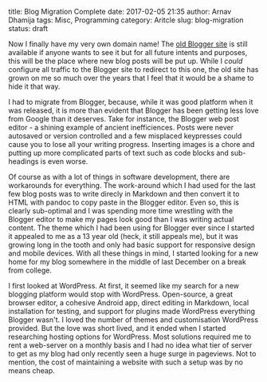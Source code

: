 title: Blog Migration Complete
date: 2017-02-05 21:35
author: Arnav Dhamija
tags: Misc, Programming
category: Aritcle
slug: blog-migration
status: draft

Now I finally have my very own domain name! The [old Blogger site](arnavdhamija.blogspot.in) is still available if anyone wants to see it but for all future intents and purposes, this will be the place where new blog posts will be put up. While I *could* configure all traffic to the Blogger site to redirect to this one, the old site has grown on me so much over the years that I feel that it would be a shame to hide it that way.

I had to migrate from Blogger, because, while it was good platform when it was released, it is more than evident that Blogger has been getting less love from Google than it deserves. Take for instance, the Blogger web post editor - a shining example of ancient inefficiences. Posts were never autosaved or version controlled and a few misplaced keypresses could cause you to lose all your writing progress. Inserting images is a chore and putting up more complicated parts of text such as code blocks and sub-headings is even worse.

Of course as with a lot of things in software development, there are workarounds for everything. The work-around which I had used for the last few blog posts was to write direcly in Markdown and then convert it to HTML with pandoc to copy paste in the Blogger editor. Even so, this is clearly sub-optimal and I was spending more time wrestling with the Blogger editor to make my pages look good than I was writing actual content. The theme which I had been using for Blogger ever since I started it appealed to me as a 13 year old (heck, it still appeals me), but it was growing long in the tooth and only had basic support for responsive design and mobile devices. With all these things in mind, I started looking for a new home for my blog somewhere in the middle of last December on a break from college.

I first looked at WordPress. At first, it seemed like my search for a new blogging platform would stop with WordPress. Open-source, a great browser editor, a cohesive Android app, direct editing in Markdown, local installation for testing, and support for plugins made WordPress everything Blogger wasn't. I loved the number of themes and customisation WordPress provided. But the love was short lived, and it ended when I started researching hosting options for WordPress. Most solutions required me to rent a web-server on a monthly basis and I had no idea what tier of server to get as my blog had only recently seen a huge surge in pageviews. Not to mention, the cost of maintaining a website with such a setup was by no means cheap.
